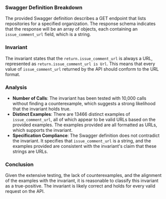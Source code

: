### Swagger Definition Breakdown
The provided Swagger definition describes a GET endpoint that lists repositories for a specified organization. The response schema indicates that the response will be an array of objects, each containing an `issue_comment_url` field, which is a string. 

### Invariant
The invariant states that the `return.issue_comment_url` is always a URL, represented as `return.issue_comment_url is Url`. This means that every value of `issue_comment_url` returned by the API should conform to the URL format.

### Analysis
- **Number of Calls**: The invariant has been tested with 10,000 calls without finding a counterexample, which suggests a strong likelihood that the invariant holds true.
- **Distinct Examples**: There are 13466 distinct examples of `issue_comment_url`, all of which appear to be valid URLs based on the provided examples. The examples provided are all formatted as URLs, which supports the invariant.
- **Specification Compliance**: The Swagger definition does not contradict the invariant. It specifies that `issue_comment_url` is a string, and the examples provided are consistent with the invariant's claim that these strings are URLs.

### Conclusion
Given the extensive testing, the lack of counterexamples, and the alignment of the examples with the invariant, it is reasonable to classify this invariant as a true-positive. The invariant is likely correct and holds for every valid request on the API.
